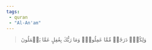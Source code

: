 ```yaml
---
tags: 
 - quran 
 - "Al-An'am"
---
```


> وَلِكُلّٖ دَرَجَٰتٞ مِّمَّا عَمِلُواْۚ وَمَا رَبُّكَ بِغَٰفِلٍ عَمَّا يَعۡمَلُونَ
